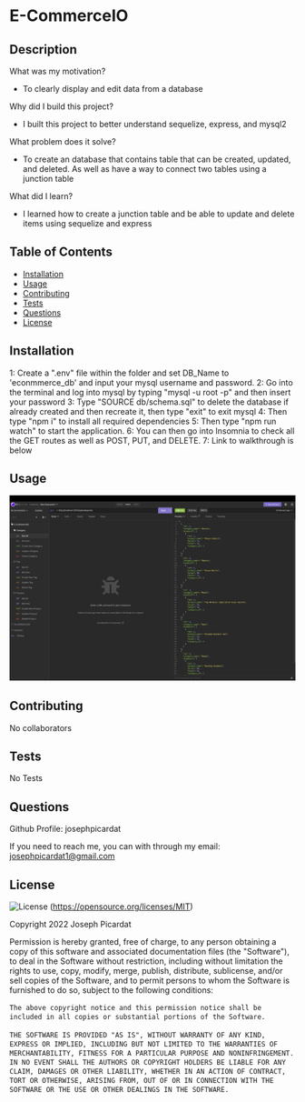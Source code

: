 # E-CommerceIO

## Description

What was my motivation?

- To clearly display and edit data from a database

Why did I build this project?

- I built this project to better understand sequelize, express, and mysql2

What problem does it solve?

- To create an database that contains table that can be created, updated, and deleted. As well as have a way to connect two tables using a junction table

What did I learn?

- I learned how to create a junction table and be able to update and delete items using sequelize and express

## Table of Contents

- [Installation](#installation)
- [Usage](#usage)
- [Contributing](#contributing)
- [Tests](#tests)
- [Questions](#questions)
- [License](#license)

## Installation

1: Create a ".env" file within the folder and set DB_Name to 'econmmerce_db' and input your mysql username and password.
2: Go into the terminal and log into mysql by typing "mysql -u root -p" and then insert your password
3: Type "SOURCE db/schema.sql" to delete the database if already created and then recreate it, then type "exit" to exit mysql
4: Then type "npm i" to install all required dependencies
5: Then type "npm run watch" to start the application.
6: You can then go into Insomnia to check all the GET routes as well as POST, PUT, and DELETE.
7: Link to walkthrough is below

## Usage

![E-CommerceIO Insomnia Example](images/category.png)

## Contributing

No collaborators

## Tests

No Tests

## Questions

Github Profile: josephpicardat

If you need to reach me, you can with through my email: josephpicardat1@gmail.com

## License

![License](https://img.shields.io/badge/License-MIT-yellow.svg)
(https://opensource.org/licenses/MIT)

Copyright 2022 Joseph Picardat

Permission is hereby granted, free of charge, to any person obtaining a copy of this software and associated documentation files (the "Software"), to deal in the Software without restriction, including without limitation the rights to use, copy, modify, merge, publish, distribute, sublicense, and/or sell copies of the Software, and to permit persons to whom the Software is furnished to do so, subject to the following conditions:

    The above copyright notice and this permission notice shall be included in all copies or substantial portions of the Software.

    THE SOFTWARE IS PROVIDED "AS IS", WITHOUT WARRANTY OF ANY KIND, EXPRESS OR IMPLIED, INCLUDING BUT NOT LIMITED TO THE WARRANTIES OF MERCHANTABILITY, FITNESS FOR A PARTICULAR PURPOSE AND NONINFRINGEMENT. IN NO EVENT SHALL THE AUTHORS OR COPYRIGHT HOLDERS BE LIABLE FOR ANY CLAIM, DAMAGES OR OTHER LIABILITY, WHETHER IN AN ACTION OF CONTRACT, TORT OR OTHERWISE, ARISING FROM, OUT OF OR IN CONNECTION WITH THE SOFTWARE OR THE USE OR OTHER DEALINGS IN THE SOFTWARE.
